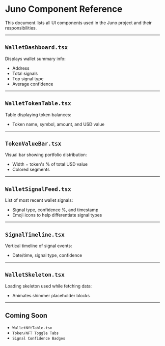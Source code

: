 # Juno Component Reference

This document lists all UI components used in the Juno project and their responsibilities.

---

## `WalletDashboard.tsx`
Displays wallet summary info:
- Address
- Total signals
- Top signal type
- Average confidence

---

## `WalletTokenTable.tsx`
Table displaying token balances:
- Token name, symbol, amount, and USD value

---

## `TokenValueBar.tsx`
Visual bar showing portfolio distribution:
- Width = token's % of total USD value
- Colored segments

---

## `WalletSignalFeed.tsx`
List of most recent wallet signals:
- Signal type, confidence %, and timestamp
- Emoji icons to help differentiate signal types

---

## `SignalTimeline.tsx`
Vertical timeline of signal events:
- Date/time, signal type, confidence

---

## `WalletSkeleton.tsx`
Loading skeleton used while fetching data:
- Animates shimmer placeholder blocks

---

## Coming Soon
- `WalletNftTable.tsx`
- `Token/NFT Toggle Tabs`
- `Signal Confidence Badges`
